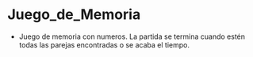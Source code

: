 # Juego_de_Memoria
- Juego de memoria con numeros. La partida se termina cuando estén todas las parejas encontradas o se acaba el tiempo.
